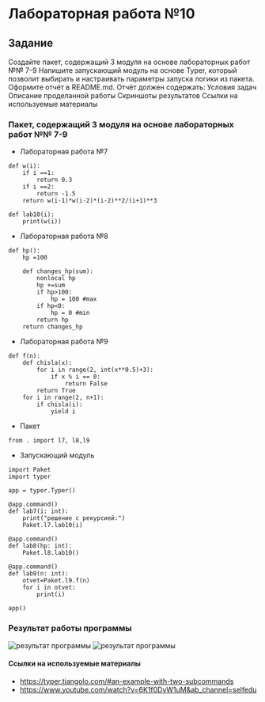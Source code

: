 # Лабораторная работа №10
## Задание
Создайте пакет, содержащий 3 модуля на основе лабораторных работ №№ 7-9
Напишите запускающий модуль на основе Typer, который позволит выбирать и настраивать параметры запуска логики из пакета.
Оформите отчёт в README.md. Отчёт должен содержать:
Условия задач
Описание проделанной работы
Скриншоты результатов
Ссылки на используемые материалы
### Пакет, содержащий 3 модуля на основе лабораторных работ №№ 7-9
- Лабораторная работа №7
```
def w(i):
    if i ==1:
        return 0.3
    if i ==2:
        return -1.5
    return w(i-1)*w(i-2)*(i-2)**2/(i+1)**3

def lab10(i):
    print(w(i))
```

- Лабораторная работа №8
```
def hp():
    hp =100

    def changes_hp(sum):
        nonlocal hp
        hp +=sum
        if hp>100:
            hp = 100 #max
        if hp<0:
            hp = 0 #min
        return hp
    return changes_hp
```

- Лабораторная работа №9
```
def f(n):
    def chisla(x):
        for i in range(2, int(x**0.5)+3):
            if x % i == 0: 
                return False 
        return True
    for i in range(2, n+1):
        if chisla(i):
            yield i 
```
- Пакет
```
from . import l7, l8,l9
```
- Запускающий модуль
```
import Paket
import typer

app = typer.Typer()

@app.command()
def lab7(i: int):
    print("решение с рекурсией:")
    Paket.l7.lab10(i)

@app.command()
def lab8(hp: int):
    Paket.l8.lab10()

@app.command()
def lab9(n: int):
    otvet=Paket.l9.f(n)
    for i in otvet:
        print(i)

app()
```

### Результат работы программы
<image src = 1.png alt="результат программы">
<image src = 2.png alt="результат программы">

#### Ccылки на используемые материалы
- https://typer.tiangolo.com/#an-example-with-two-subcommands
- https://www.youtube.com/watch?v=6K1f0DvW1uM&ab_channel=selfedu